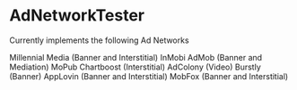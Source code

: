 AdNetworkTester
===============

Currently implements the following Ad Networks

Millennial Media (Banner and Interstitial)
InMobi
AdMob (Banner and Mediation)
MoPub
Chartboost (Interstitial)
AdColony (Video)
Burstly (Banner)
AppLovin (Banner and Interstitial)
MobFox (Banner and Interstitial)
